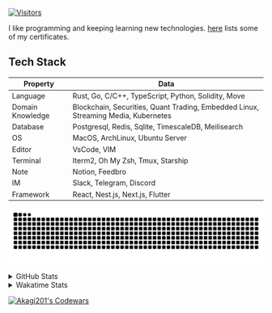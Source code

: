 <!-- markdownlint-disable MD041 MD010 MD033 -->
[![Visitors](https://api.visitorbadge.io/api/daily?path=Akagi201%2FAkagi201&label=Visitors%20Today&countColor=%2337d67a)](https://visitorbadge.io/status?path=Akagi201%2FAkagi201)

I like programming and keeping learning new technologies. [here](https://github.com/Akagi201/blockchain) lists some of my certificates.

## Tech Stack

| Property         	| Data                                                                               	|
|------------------	|------------------------------------------------------------------------------------	|
| Language         	| Rust, Go, C/C++, TypeScript, Python, Solidity, Move                                 |
| Domain Knowledge 	| Blockchain, Securities, Quant Trading, Embedded Linux, Streaming Media, Kubernetes 	|
| Database         	| Postgresql, Redis, Sqlite, TimescaleDB, Meilisearch                                 |
| OS               	| MacOS, ArchLinux, Ubuntu Server                                                     |
| Editor           	| VsCode, VIM                                                                        	|
| Terminal          | Iterm2, Oh My Zsh, Tmux, Starship                                                   |
| Note             	| Notion, Feedbro                                                                    	|
| IM               	| Slack, Telegram, Discord                                                            |
| Framework         | React, Nest.js, Next.js, Flutter                                                   	|

[![github contribution grid snake animation](https://raw.githubusercontent.com/Akagi201/Akagi201/output/github-contribution-grid-snake.svg#gh-light-mode-only)](https://github.com/Akagi201)

<details>
<summary>GitHub Stats</summary>
  <a href="https://github.com/Akagi201"><img alt="Profile Detail" src="https://raw.githubusercontent.com/Akagi201/Akagi201/master/profile-summary-card-output/dracula/0-profile-details.svg" /></a>
  <a href="https://github.com/Akagi201"><img alt="Github Stats" src="https://raw.githubusercontent.com/Akagi201/Akagi201/master/profile-summary-card-output/dracula/3-stats.svg" /></a>
  <a href="https://github.com/Akagi201"><img alt="Lang By Commits" src="https://raw.githubusercontent.com/Akagi201/Akagi201/master/profile-summary-card-output/dracula/2-most-commit-language.svg" /></a>
</details>

<details>
<summary>Wakatime Stats</summary>
<br>

<!--START_SECTION:waka-->
![Code Time](http://img.shields.io/badge/Code%20Time-696%20hrs%2033%20mins-blue)

**I'm a Night 🦉** 

```text
🌞 Morning       27 commits       █░░░░░░░░░░░░░░░░░░░░░░░░   07.03 % 
🌆 Daytime      102 commits       ██████░░░░░░░░░░░░░░░░░░░   26.56 % 
🌃 Evening      175 commits       ███████████░░░░░░░░░░░░░░   45.57 % 
🌙 Night         80 commits       █████░░░░░░░░░░░░░░░░░░░░   20.83 % 

```
📅 **I'm Most Productive on Tuesday** 

```text
Monday          55 commits       ███░░░░░░░░░░░░░░░░░░░░░░   14.32 % 
Tuesday         73 commits       ████░░░░░░░░░░░░░░░░░░░░░   19.01 % 
Wednesday       43 commits       ██░░░░░░░░░░░░░░░░░░░░░░░   11.20 % 
Thursday        48 commits       ███░░░░░░░░░░░░░░░░░░░░░░   12.50 % 
Friday          67 commits       ████░░░░░░░░░░░░░░░░░░░░░   17.45 % 
Saturday        53 commits       ███░░░░░░░░░░░░░░░░░░░░░░   13.80 % 
Sunday          45 commits       ███░░░░░░░░░░░░░░░░░░░░░░   11.72 % 

```


📊 **This Week I Spent My Time On** 

```text
⌚︎ Time Zone: Asia/Shanghai

💬 Programming Languages: 
Rust                     16 hrs 41 mins      ████████████████░░░░░░░░░   64.29 % 
sh                       6 hrs 14 mins       ██████░░░░░░░░░░░░░░░░░░░   24.02 % 
YAML                     1 hr 9 mins         █░░░░░░░░░░░░░░░░░░░░░░░░   04.46 % 
Markdown                 49 mins             ░░░░░░░░░░░░░░░░░░░░░░░░░   03.15 % 
TOML                     30 mins             ░░░░░░░░░░░░░░░░░░░░░░░░░   01.95 % 

🔥 Editors: 
VS Code                  19 hrs 35 mins      ███████████████████░░░░░░   75.52 % 
Zsh                      6 hrs 14 mins       ██████░░░░░░░░░░░░░░░░░░░   24.02 % 
Zoom                     7 mins              ░░░░░░░░░░░░░░░░░░░░░░░░░   00.46 % 

💻 Operating System: 
Mac                      25 hrs 24 mins      ████████████████████████░   97.93 % 
Linux                    25 mins             ░░░░░░░░░░░░░░░░░░░░░░░░░   01.61 % 
Unknown OS               7 mins              ░░░░░░░░░░░░░░░░░░░░░░░░░   00.46 % 

```

**I Mostly Code in Go** 

```text
Go                       33 repos            ██████████░░░░░░░░░░░░░░░   41.25 % 
Rust                     18 repos            █████░░░░░░░░░░░░░░░░░░░░   22.50 % 
TypeScript               11 repos            ███░░░░░░░░░░░░░░░░░░░░░░   13.75 % 
JavaScript               7 repos             ██░░░░░░░░░░░░░░░░░░░░░░░   08.75 % 
Python                   2 repos             ░░░░░░░░░░░░░░░░░░░░░░░░░   02.50 % 

```



 Last Updated on 13/02/2023 15:35:44 UTC
<!--END_SECTION:waka-->

</details>

<a href="https://www.codewars.com/users/Akagi201"><img alt="Akagi201's Codewars" src="https://www.codewars.com/users/Akagi201/badges/small"></a>
